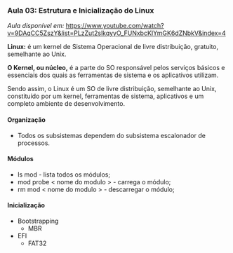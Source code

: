 ### Aula 03: Estrutura e Inicialização do Linux

*Aula disponível em:* https://www.youtube.com/watch?v=9DAqCC5ZszY&list=PLzZut2slkqyyO_FUNxbcKIYmGK6dZNbkV&index=4

**Linux:** é um kernel de Sistema Operacional de livre distribuição, gratuito, semelhante ao Unix.

**O Kernel, ou núcleo,** é a parte do SO responsável pelos serviços básicos e essenciais dos quais as ferramentas de sistema e os aplicativos utilizam.

Sendo assim, o Linux é um SO de livre distribuição, semelhante ao Unix, constituído por um kernel, ferramentas de sistema, aplicativos e um completo ambiente de desenvolvimento.

#### Organização

* Todos os subsistemas dependem do subsistema escalonador de processos.

#### Módulos

* ls mod - lista todos os módulos;
* mod probe < nome do modulo > - carrega o módulo;
* rm mod < nome do modulo > - descarregar o módulo;

#### Inicialização

* Bootstrapping
   * MBR
* EFI
  * FAT32

